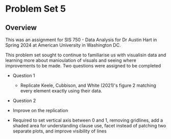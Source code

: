 # Problem Set 5

## Overview

This was an assignment for SIS 750 - Data Analysis for Dr Austin Hart in Spring 2024 at American University in Washington DC.

This problem set sought to continue to familiarise us with visualisin data and learning more about manioulation of visuals and seeing where improvements to be made. Two questions were assigned to be completed

- Question 1
  - Replicate Keele, Cubbison, and White (2021)'s figure 2 matching every element exactly using their data. 
  
- Question 2
 - Improve on the replication 
  - Required to set vertical axis between 0 and 1, removing gridlines, add a shaded area for understanding clause use, facet instead of patching two separate plots, and improve visibility of lines